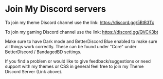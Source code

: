 # Join My Discord servers

To join my theme Discord channel use the link: https://discord.gg/5BtB3Tc

To join my gaming Discord channel use the link: https://discord.gg/QVCK3bt

Make sure to have Dark mode and BetterDiscord Blue enabled to make sure all things work correctly. These can be found under "Core" under BetterDiscord / BandagedBD settings.

If you find a problem or would like to give feedback/suggestions or need support with my themes or CSS in general feel free to join my Theme Discord Server (Link above).
